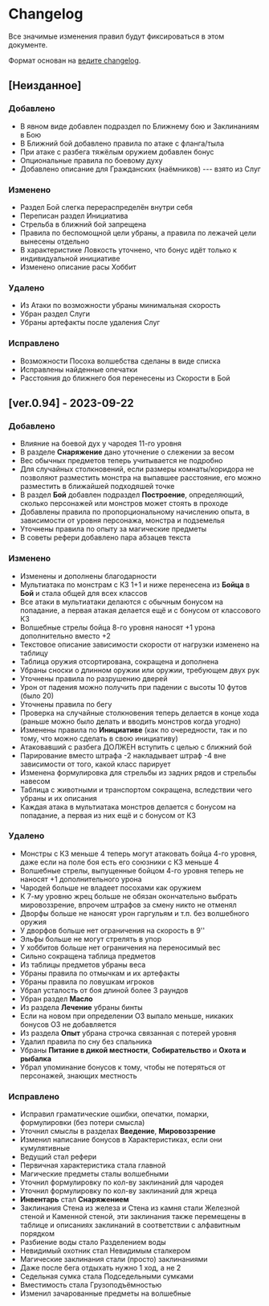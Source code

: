 # Changelog

Все значимые изменения правил будут фиксироваться в этом документе.

Формат основан на [ведите changelog](https://keepachangelog.com/ru/1.1.0/).

## [Неизданное]

### Добавлено

- В явном виде добавлен подраздел по Ближнему бою и Заклинаниям в Бою
- В Ближний бой добавлено правила по атаке с фланга/тыла
- При атаке с разбега тяжёлым оружием добавлен бонус
- Опциональные правила по боевому духу
- Добавлено описание для Гражданских (наёмников) --- взято из Слуг

### Изменено

- Раздел Бой слегка перераспределён внутри себя
- Переписан раздел Инициатива
- Стрельба в ближний бой запрещена
- Правила по беспомощной цели убраны, а правила по лежачей цели вынесены отдельно
- В характеристике Ловкость уточнено, что бонус идёт только к индивидуальной инициативе
- Изменено описание расы Хоббит

### Удалено

- Из Атаки по возможности убраны минимальная скорость
- Убран раздел Слуги
- Убраны артефакты после удаления Слуг

### Исправлено

- Возможности Посоха волшебства сделаны в виде списка
- Исправлены найденные опечатки
- Расстояния до ближнего боя перенесены из Скорости в Бой

## [ver.0.94] - 2023-09-22

### Добавлено

- Влияние на боевой дух у чародея 11-го уровня
- В разделе **Снаряжение** дано уточнение о слежении за весом
- Вес обычных предметов теперь учитывается не подробно
- Для случайных столкновений, если размеры комнаты/коридора не позволяют разместить монстра на выпавшее расстояние, его можно разместить в ближайшей подходяшей точке
- В раздел **Бой** добавлен подраздел **Построение**, определяющий, сколько персонажей или монстров может стоять в проходе
- Добавлены правила по пропорциональному начислению опыта, в зависимости от уровня персонажа, монстра и подземелья
- Уточнены правила по опыту за магические предметы
- В советы рефери добавлено пара абзацев текста

### Изменено

- Изменены и дополнены благодарности
- Мультиатака по монстрам с КЗ 1+1 и ниже перенесена из **Бойца** в **Бой** и стала общей для всех классов
- Все атаки в мультиатаки делаются с обычным бонусом на попадание, а первая атакая делается ещё и с бонусом от классового КЗ
- Волшебные стрелы бойца 8-го уровня наносят +1 урона дополнительно вместо +2
- Текстовое описание зависимости скорости от нагрузки изменено на таблицу
- Таблица оружия отсортирована, сокращена и дополнена
- Убраны сноски о длинном оружии или оружии, требующем двух рук
- Уточнены правила по разрушению дверей
- Урон от падения можно получить при падении с высоты 10 футов (было 20)
- Уточнены правила по бегу
- Проверка на случайные столкновения теперь делается в конце хода (раньше можно было делать и вводить монстров когда угодно)
- Изменены правила по **Инициативе** (как по очередности, так и по тому, что можно сделать в свою инициативу)
- Атаковавший с разбега ДОЛЖЕН вступить с целью с ближний бой
- Парирование вместо штрафа -2 накладывает штраф -4 вне зависимости от того, какой класс парирует
- Изменена формулировка для стрельбы из задних рядов и стрельбы навесом
- Таблица с животными и транспортом сокращена, вследствии чего убраны и их описания
- Каждая атака в мультиатака монстров делается с бонусом на попадание, а первая из них ещё и с бонусом от КЗ

### Удалено

- Монстры с КЗ меньше 4 теперь могут атаковать бойца 4-го уровня, даже если на поле боя есть его союзники с КЗ меньше 4
- Волшебные стрелы, выпущенные бойцом 4-го уровня теперь не наносят +1 дополнительного урона
- Чародей больше не владеет посохами как оружием
- К 7-му уровню жрец больше не обязан окончательно выбрать мировоззрение, впрочем штрафов за смену никто не отменял
- Дворфы больше не наносят урон гаргульям и т.п. без волшебного оружия
- У дворфов больше нет ограничения на скорость в 9''
- Эльфы больше не могут стрелять в упор
- У хоббитов больше нет ограничения на переносимый вес
- Сильно сокращена таблица предметов
- Из таблицы предметов убраны веса
- Убраны правила по отмычкам и их артефакты
- Убраны правила по ловушкам игроков
- Убрал усталость от боя длиной более 3 раундов
- Убран раздел **Масло**
- Из раздела **Лечение** убраны бинты
- Если на новом при определении ОЗ выпало меньше, никаких бонусов ОЗ не добавляется
- Из раздела **Опыт** убрана строчка связанная с потерей уровня
- Удалил правила по сну без спальника
- Убраны **Питание в дикой местности**, **Собирательство** и **Охота и рыбалка**
- Убрал упоминание бонусов к тому, чтобы не потеряться от персонажей, знающих местность

### Исправлено

- Исправил граматические ошибки, опечатки, помарки, формулировки (без потери смысла)
- Уточнил смыслы в разделах **Введение**, **Мировоззрение**
- Изменил написание бонусов в Характеристиках, если они кумулятивные
- Ведущий стал рефери
- Первичная характеристика стала главной
- Магические предметы сталы волшебными
- Уточнил формулировку по кол-ву заклинаний для чародея
- Уточнил формулировку по кол-ву заклинаний для жреца
- **Инвентарь** стал **Снаряжением**
- Заклинания Стена из железа и Стена из камня стали Железной стеной и Каменной стеной, эти заклинания также перемещены в таблице и описаниях заклинаний в соответствии с алфавитным порядком
- Разбиение воды стало Разделением воды
- Невидимый охотник стал Невидимым сталкером
- Магические заклинания стали (просто) заклинаниями
- Даже после бега отдыхать нужно 1 ход, а не 2
- Седельная сумка стала Подседельными сумками
- Вместимость стала Грузоподъёмностью
- Изменил зачарованные предметы на волшебные
